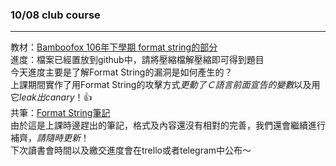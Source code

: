 ### 10/08 club course
***
教材：[Bamboofox 106年下學期 format string的部分](https://bamboofox.github.io/tutorial/2016/09/27/106-club-course.html)  
進度：檔案已經置放到github中，請將壓縮檔解壓縮即可得到題目  
今天進度主要是了解Format String的漏洞是如何產生的？  
上課期間實作了用Format String的攻擊方式*更動了Ｃ語言前面宣告的變數*以及用它*leak出canary*！:+1:    
共筆：[Format String筆記](https://paper.dropbox.com/doc/Format-String-Vulnerability-Nnjj2yR5J59RFyq081ehi)  
由於這是上課時邊趕出的筆記，格式及內容還沒有相對的完善，我們還會繼續進行補齊，*請隨時更新*！  
下次讀書會時間以及繳交進度會在trello或者telegram中公布～  
